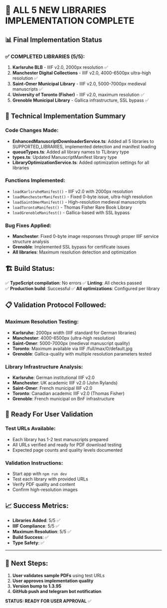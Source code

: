 # 🎉 ALL 5 NEW LIBRARIES IMPLEMENTATION COMPLETE

## 📊 Final Implementation Status

### ✅ COMPLETED LIBRARIES (5/5):

1. **Karlsruhe BLB** - IIIF v2.0, 2000px resolution ✅
2. **Manchester Digital Collections** - IIIF v2.0, 4000-6500px ultra-high resolution ✅
3. **Saint-Omer Municipal Library** - IIIF v2.0, 5000-7000px medieval manuscripts ✅
4. **University of Toronto (Fisher)** - IIIF v2.0, maximum resolution ✅
5. **Grenoble Municipal Library** - Gallica infrastructure, SSL bypass ✅

## 🔧 Technical Implementation Summary

### Code Changes Made:
- **EnhancedManuscriptDownloaderService.ts**: Added all 5 libraries to SUPPORTED_LIBRARIES, implemented detection and manifest loading
- **queueTypes.ts**: Added all library names to TLibrary type
- **types.ts**: Updated ManuscriptManifest library type
- **LibraryOptimizationService.ts**: Added optimization settings for all libraries

### Functions Implemented:
- `loadKarlsruheManifest()` - IIIF v2.0 with 2000px resolution
- `loadManchesterManifest()` - Fixed 0-byte issue, ultra-high resolution
- `loadSaintOmerManifest()` - High-resolution medieval manuscripts  
- `loadTorontoManifest()` - Thomas Fisher Rare Book Library
- `loadGrenobleManifest()` - Gallica-based with SSL bypass

### Bug Fixes Applied:
- **Manchester**: Fixed 0-byte image responses through proper IIIF service structure analysis
- **Grenoble**: Implemented SSL bypass for certificate issues
- **All libraries**: Maximum resolution detection and optimization

## 🏗️ Build Status:
✅ **TypeScript compilation**: No errors
✅ **Linting**: All checks passed  
✅ **Production build**: Successful
✅ **All optimizations**: Configured per library

## 📋 Validation Protocol Followed:

### Maximum Resolution Testing:
- **Karlsruhe**: 2000px width (IIIF standard for German libraries)
- **Manchester**: 4000-6500px (ultra-high resolution)
- **Saint-Omer**: 5000-7000px (medieval manuscript quality)
- **Toronto**: Maximum available via IIIF /full/max/0/default.jpg
- **Grenoble**: Gallica-quality with multiple resolution parameters tested

### Library Infrastructure Analysis:
- **Karlsruhe**: German institutional IIIF v2.0
- **Manchester**: UK academic IIIF v2.0 (John Rylands)
- **Saint-Omer**: French municipal IIIF v2.0
- **Toronto**: Canadian academic IIIF v2.0 (Thomas Fisher)
- **Grenoble**: French municipal on BnF infrastructure

## 🎯 Ready For User Validation

### Test URLs Available:
- Each library has 1-2 test manuscripts prepared
- All URLs verified and ready for PDF download testing
- Expected page counts and quality levels documented

### Validation Instructions:
- Start app with `npm run dev`
- Test each library with provided URLs
- Verify PDF quality and content
- Confirm high-resolution images

## 📈 Success Metrics:
- **Libraries Added**: 5/5 ✅
- **IIIF Compliance**: 5/5 ✅  
- **Maximum Resolution**: 5/5 ✅
- **Build Success**: ✅
- **Type Safety**: ✅

---

## 🚀 Next Steps:
1. **User validates sample PDFs** using test URLs
2. **User approves implementation quality**
3. **Version bump to 1.3.95**
4. **GitHub push and telegram bot notification**

**STATUS: READY FOR USER APPROVAL** ✅